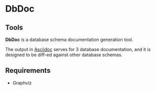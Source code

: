 # DbDoc

## Tools

**DbDoc** is a database schema documentation generation tool.

The output in [Asciidoc](https://asciidoctor.org/) serves for 3 database documentation, 
and it is designed to be diff-ed against other database schemas. 

## Requirements

- Graphviz



